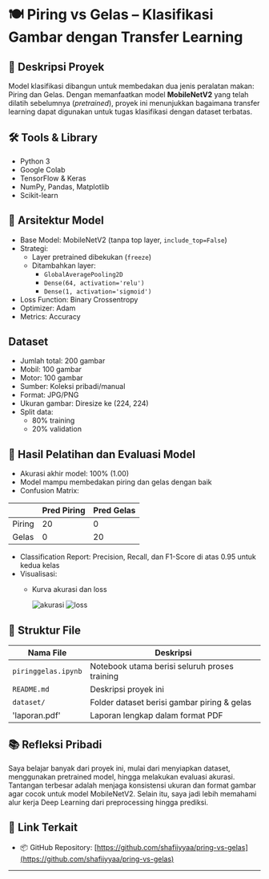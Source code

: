 # 🍽️ Piring vs Gelas – Klasifikasi Gambar dengan Transfer Learning

## 📌 Deskripsi Proyek

Model klasifikasi dibangun untuk membedakan dua jenis peralatan makan: Piring dan Gelas. Dengan memanfaatkan model **MobileNetV2** yang telah dilatih sebelumnya (*pretrained*), proyek ini menunjukkan bagaimana transfer learning dapat digunakan untuk tugas klasifikasi dengan dataset terbatas.

## 🛠️ Tools & Library

- Python 3
- Google Colab
- TensorFlow & Keras
- NumPy, Pandas, Matplotlib
- Scikit-learn

## 🧠 Arsitektur Model

- Base Model: MobileNetV2 (tanpa top layer, `include_top=False`)
- Strategi:
  - Layer pretrained dibekukan (`freeze`)
  - Ditambahkan layer:
    - `GlobalAveragePooling2D`
    - `Dense(64, activation='relu')`
    - `Dense(1, activation='sigmoid')`
- Loss Function: Binary Crossentropy
- Optimizer: Adam
- Metrics: Accuracy

## Dataset

- Jumlah total: 200 gambar
- Mobil: 100 gambar
- Motor: 100 gambar
- Sumber: Koleksi pribadi/manual
- Format: JPG/PNG
- Ukuran gambar: Diresize ke (224, 224)
- Split data:
  - 80% training
  - 20% validation

## 🚀 Hasil Pelatihan dan Evaluasi Model 

- Akurasi akhir model: 100% (1.00)
- Model mampu membedakan piring dan gelas dengan baik
- Confusion  Matrix: 

|        | Pred Piring | Pred Gelas |
|--------|-------------|------------|
| Piring | 20       | 0          |
| Gelas  | 0           | 20      |

- Classification Report: Precision, Recall, dan F1-Score di atas 0.95 untuk kedua kelas
- Visualisasi:
  - Kurva akurasi dan loss
    
    ![akurasi](https://github.com/user-attachments/assets/e7d2de00-f010-4311-bb99-4165ddbcbd58)
    ![loss](https://github.com/user-attachments/assets/1d3adf5c-217f-4643-9147-93a84476c655)


## 📁 Struktur File

| Nama File            | Deskripsi                                        |
|----------------------|--------------------------------------------------|
| `piringgelas.ipynb`  | Notebook utama berisi seluruh proses training    |
| `README.md`          | Deskripsi proyek ini                             |
| `dataset/`           | Folder dataset berisi gambar piring & gelas      |
| 'laporan.pdf'        | Laporan lengkap dalam format PDF                 |

## 📚 Refleksi Pribadi

Saya belajar banyak dari proyek ini, mulai dari menyiapkan dataset, menggunakan pretrained model, hingga melakukan evaluasi akurasi. Tantangan terbesar adalah menjaga konsistensi ukuran dan format gambar agar cocok untuk model MobileNetV2. Selain itu, saya jadi lebih memahami alur kerja Deep Learning dari preprocessing hingga prediksi.

## 🔗 Link Terkait

- 📦 GitHub Repository: [https://github.com/shafiiyyaa/pring-vs-gelas](https://github.com/shafiiyyaa/pring-vs-gelas)

---
